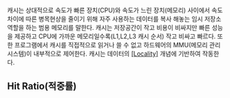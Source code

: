 캐시는 상대적으로 속도가 빠른 장치(CPU)와 속도가 느린 장치(메모리) 사이에서 속도 차이에 따른 병목현상을 줄이기 위해 자주 사용하는 데이터를 복사 해놓는 임시 저장소 역할을 하는 범용 메모리를 말한다. 
캐시는 저장공간이 작고 비용이 비싸지만 빠른 성능을 제공하고 CPU에 가까운 메모리일수록(L1,L2,L3 캐시 순서) 작고 비싸고 빠르다.
또한 프로그램에서 캐시를 직접적으로 읽거나 쓸 수 없고 하드웨어의 MMU(메모리 관리 시스템)이 내부적으로 제어한다.
캐시는 데이터의 [[Locality]](지역성) 개념에 기반하여 작동한다.

## Hit Ratio(적중률)